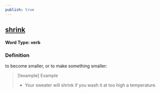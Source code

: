```yaml
---
publish: true
---
```

## [shrink](https://dictionary.cambridge.org/dictionary/english/shrink)

#### Word Type: verb
### Definition
to become smaller, or to make something smaller:

>[!example] Example
> - Your sweater will shrink if you wash it at too high a temperature.
